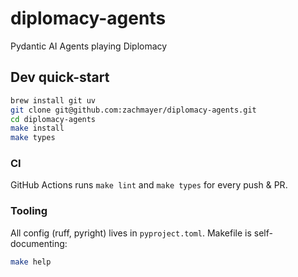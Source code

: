 # diplomacy-agents

Pydantic AI Agents playing Diplomacy

## Dev quick-start

```bash
brew install git uv
git clone git@github.com:zachmayer/diplomacy-agents.git
cd diplomacy-agents
make install
make types
```

### CI

GitHub Actions runs `make lint` and `make types` for every push & PR.

### Tooling

All config (ruff, pyright) lives in `pyproject.toml`. Makefile is self-documenting:

```bash
make help
```

